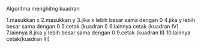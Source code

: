 Algoritma menghitng kuadran

1.masukkan x
2.masukkan y
3.jika x lebih besar sama dengan 0
4.jika y lebih besar sama dengan 0
5.cetak (kuadran I)
6.lainnya cetak (kuadran IV)
7.lainnya
8.jika y lebih besar sama dengan 0 
9.cetak (kuadran II)
10.lainnya cetak(kuadran III)